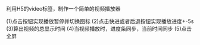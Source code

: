 利用H5的video标签，制作一个简单的视频播放器

(1)点击按钮实现播放暂停并切换图标
(2)点击快进或者后退按钮实现播放进度+-5s
(3)算出视频的总显示时间
(4)当视频播放时，进度条同步，当前时间同步
(5)点击全屏
